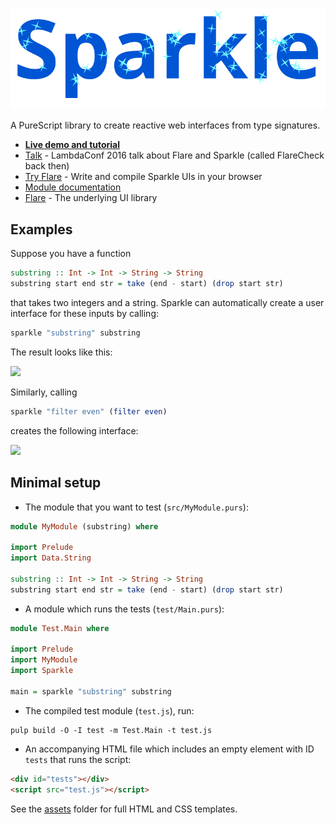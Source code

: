 ![Sparkle](html/sparkle.svg)

A PureScript library to create reactive web interfaces from type signatures.

- **[Live demo and tutorial](http://sharkdp.github.io/purescript-sparkle/)**
- [Talk](https://www.youtube.com/watch?v=iTSosG7vUyI) - LambdaConf 2016 talk about Flare and Sparkle (called FlareCheck back then)
- [Try Flare](http://try.purescript.org/?backend=flare) - Write and compile Sparkle UIs in your browser
- [Module documentation](http://pursuit.purescript.org/packages/purescript-sparkle/)
- [Flare](https://github.com/sharkdp/purescript-flare) - The underlying UI library

## Examples

Suppose you have a function
``` purs
substring :: Int -> Int -> String -> String
substring start end str = take (end - start) (drop start str)
```
that takes two integers and a string. Sparkle can automatically create a user interface for these inputs by calling:
``` purs
sparkle "substring" substring
```
The result looks like this:

[![](http://i.imgur.com/AxnoA5j.png)](http://sharkdp.github.io/purescript-sparkle/)

Similarly, calling
```purs
sparkle "filter even" (filter even)
```
creates the following interface:

[![](http://i.imgur.com/KDg8KfD.png)](http://sharkdp.github.io/purescript-sparkle/)

## Minimal setup

- The module that you want to test (`src/MyModule.purs`):
``` purs
module MyModule (substring) where

import Prelude
import Data.String

substring :: Int -> Int -> String -> String
substring start end str = take (end - start) (drop start str)
```
- A module which runs the tests (`test/Main.purs`):
``` purs
module Test.Main where

import Prelude
import MyModule
import Sparkle

main = sparkle "substring" substring
```
- The compiled test module (`test.js`), run:
```
pulp build -O -I test -m Test.Main -t test.js
```
- An accompanying HTML file which includes an empty element with ID `tests` that runs the script:
``` HTML
<div id="tests"></div>
<script src="test.js"></script>
```
See the [assets](assets) folder for full HTML and CSS templates.
